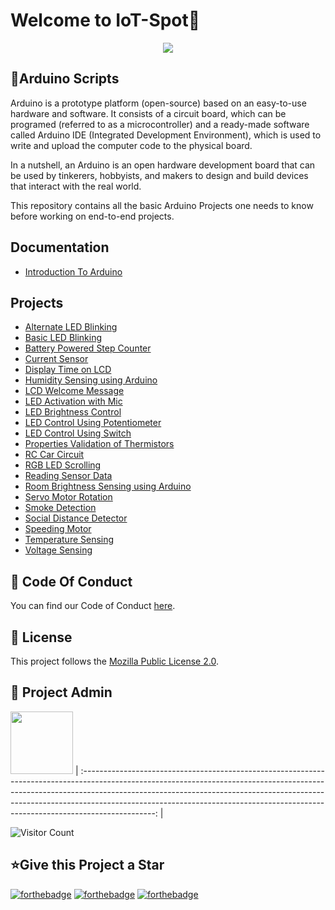 # Welcome to IoT-Spot👋

<p align="center">
<img src="https://github.com/prathimacode-hub/prathimacode-hub/blob/main/CoverPhotos/IoT-Spot.png"></a>
</p>


<h2>📌Arduino Scripts</h2>

Arduino is a prototype platform (open-source) based on an easy-to-use hardware and software. It consists of a circuit board, which can be programed (referred to as a microcontroller) and a ready-made software called Arduino IDE (Integrated Development Environment), which is used to write and upload the computer code to the physical board.

In a nutshell, an Arduino is an open hardware development board that can be used by tinkerers, hobbyists, and makers to design and build devices that interact with the real world. 

This repository contains all the basic Arduino Projects one needs to know before working on end-to-end projects.


## Documentation

- [Introduction To Arduino]()


## Projects

- [Alternate LED Blinking](https://github.com/prathimacode-hub/IoT-Spot/tree/main/Arduino/Alternate%20LED%20Blinking)
- [Basic LED Blinking](https://github.com/prathimacode-hub/IoT-Spot/tree/main/Arduino/Basic%20LED%20Blinking%20Using%20Arduino)
- [Battery Powered Step Counter](https://github.com/prathimacode-hub/IoT-Spot/tree/main/Arduino/Battery%20%Powered%20%Step%20Counter)
- [Current Sensor](https://github.com/prathimacode-hub/IoT-Spot/tree/main/Arduino/Current%20Sensor%20Using%20Arduino)
- [Display Time on LCD](https://github.com/prathimacode-hub/IoT-Spot/tree/main/Arduino/Display%20Time%20on%20LCD%20using%20Arduino)
- [Humidity Sensing using Arduino](https://github.com/prathimacode-hub/IoT-Spot/tree/main/Arduino/Humidity%20Sensing%20Using%20Arduino)
- [LCD Welcome Message](https://github.com/prathimacode-hub/IoT-Spot/tree/main/Arduino/LCD%20Welcome%20Message)
- [LED Activation with Mic](https://github.com/prathimacode-hub/IoT-Spot/tree/main/Arduino/LED%20Activation%20with%20Mic%20in%20Arduino)
- [LED Brightness Control](https://github.com/prathimacode-hub/IoT-Spot/tree/main/Arduino/LED%20Brightness%20Control)
- [LED Control Using Potentiometer](https://github.com/prathimacode-hub/IoT-Spot/tree/main/Arduino/LED%20Control%20Using%20Potentiometer)
- [LED Control Using Switch](https://github.com/prathimacode-hub/IoT-Spot/tree/main/Arduino/LED%20Control%20Using%20Switch)
- [Properties Validation of Thermistors](https://github.com/prathimacode-hub/IoT-Spot/tree/main/Arduino/Properties%20%Validation%20of%20Thermistors)
- [RC Car Circuit](https://github.com/prathimacode-hub/IoT-Spot/tree/main/Arduino/RC%20Car%20Circuit)
- [RGB LED Scrolling](https://github.com/prathimacode-hub/IoT-Spot/tree/main/Arduino/RGB%20LED%20Scrolling)
- [Reading Sensor Data](https://github.com/prathimacode-hub/IoT-Spot/tree/main/Arduino/Reading%20Sensor%20Data%20using%20Arduino)
- [Room Brightness Sensing using Arduino](https://github.com/prathimacode-hub/IoT-Spot/tree/main/Arduino/Room%20Brightness%20Sensing%20using%20Arduino)
- [Servo Motor Rotation](https://github.com/prathimacode-hub/IoT-Spot/tree/main/Arduino/Servo%20Motor%20Rotation)
- [Smoke Detection](https://github.com/prathimacode-hub/IoT-Spot/tree/main/Arduino/Smoke%20Detection%20Using%20Arduino)
- [Social Distance Detector](https://github.com/prathimacode-hub/IoT-Spot/tree/main/Arduino/Social%20Distance%20Detector)
- [Speeding Motor](https://github.com/prathimacode-hub/IoT-Spot/tree/main/Arduino/Speeding%20Motor%20Using%20Arduino)
- [Temperature Sensing](https://github.com/prathimacode-hub/IoT-Spot/tree/main/Arduino/Temperature%20Sensing)
- [Voltage Sensing](https://github.com/prathimacode-hub/IoT-Spot/tree/main/Arduino/Voltage%20Sensing%20using%20Arduino)


<h2>📜 Code Of Conduct</h2>

You can find our Code of Conduct [here](https://github.com/prathimacode-hub/IoT-Spot/blob/main/CODE_OF_CONDUCT.md).


<h2>📝 License</h2>  

This project follows the [Mozilla Public License 2.0](https://github.com/prathimacode-hub/IoT-Spot/blob/main/LICENSE).


<h2>🙂 Project Admin</h2>

<a href="https://github.com/prathimacode-hub"><img src="https://github.com/prathimacode-hub/prathimacode-hub/blob/main/Prathima%20updated%20profile%20pic.jpg" width=100px height=100px /></a>
| :------------------------------------------------------------------------------------------------------------------------------------------------------------------------------------------------------------------------------------------------------------------------------------------------------------------------------------------: |

![Visitor Count](https://profile-counter.glitch.me/{prathimacode-hub}/count.svg)

<h2>⭐Give this Project a Star</h2>

[![forthebadge](https://forthebadge.com/images/badges/built-with-love.svg)](https://forthebadge.com) [![forthebadge](https://forthebadge.com/images/badges/built-by-developers.svg)](https://forthebadge.com) [![forthebadge](https://forthebadge.com/images/badges/built-with-swag.svg)](https://forthebadge.com) 
